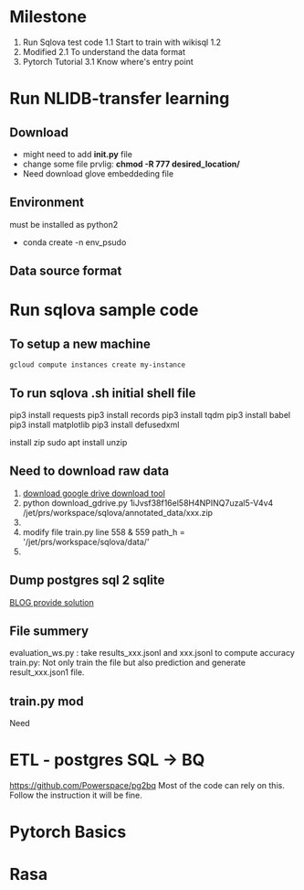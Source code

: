 # Milestone
1. Run Sqlova test code
	1.1 Start to train with wikisql
	1.2
2.	 Modified 
	2.1 To understand the data format
3. Pytorch Tutorial
	3.1 Know where's entry point

# Run NLIDB-transfer learning
## Download
- might need to add **__init__.py** file
- change some file prvlig: **chmod -R 777 desired_location/**
- Need download glove embeddeding file
## Environment
must be installed as python2
- conda create -n env_psudo

## Data source format

# Run sqlova sample code
## To setup a new machine
```
gcloud compute instances create my-instance
```
## To run sqlova .sh initial shell file
pip3 install requests
pip3 install records
pip3 install tqdm
pip3 install babel
pip3 install matplotlib
pip3 install defusedxml

install zip
sudo apt install unzip

## Need to download raw data

 1. [download google drive download tool](https://medium.com/tinghaochen/how-to-download-files-from-google-drive-through-terminal-4a6802707dbb)
 2. python download_gdrive.py 1iJvsf38f16el58H4NPINQ7uzal5-V4v4 /jet/prs/workspace/sqlova/annotated_data/xxx.zip
 3. 
 4. modify file train.py line 558 & 559 path_h = '/jet/prs/workspace/sqlova/data/'
 5. 
## Dump postgres sql 2 sqlite
[BLOG provide solution](https://manuelvanrijn.nl/blog/2012/01/18/convert-postgresql-to-sqlite/)


## File summery
evaluation_ws.py : take results_xxx.jsonl and xxx.jsonl to compute accuracy
train.py: Not only train the file but also prediction and generate result_xxx.json1 file.

## train.py mod
Need


# ETL - postgres SQL -> BQ
https://github.com/Powerspace/pg2bq
Most of the code can rely on this.
Follow the instruction it will be fine. 
# Pytorch Basics


# Rasa 
<!--stackedit_data:
eyJoaXN0b3J5IjpbLTE2MDA0NzAzMTYsLTE0MDgxOTExNzYsMj
c5NjEwNjAxLDE5Nzc3MzcyNDYsLTEyMzI4MDE0OTAsLTk4Njc2
OTY2MywtNTUzMjQwMjk4LDM1MTM1ODgyNywxOTc2MDU1MDQ3LD
EyNzI0NzE5MjYsLTYxNjA5NDIxNV19
-->